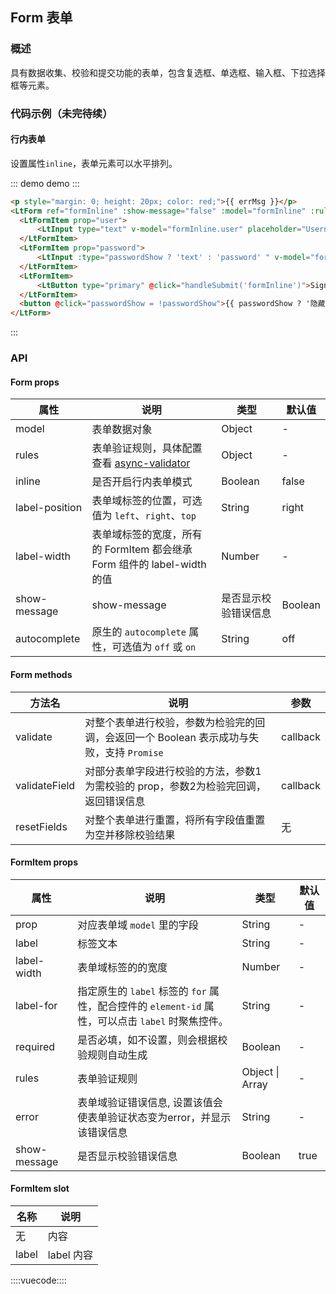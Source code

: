 ## Form 表单

### 概述

具有数据收集、校验和提交功能的表单，包含复选框、单选框、输入框、下拉选择框等元素。

### 代码示例（未完待续）

#### 行内表单

设置属性`inline`，表单元素可以水平排列。

::: demo demo :::
```html
<p style="margin: 0; height: 20px; color: red;">{{ errMsg }}</p>
<LtForm ref="formInline" :show-message="false" :model="formInline" :rules="ruleInline">
  <LtFormItem prop="user">
      <LtInput type="text" v-model="formInline.user" placeholder="Username"></LtInput>
  </LtFormItem>
  <LtFormItem prop="password">
      <LtInput :type="passwordShow ? 'text' : 'password' " v-model="formInline.password" placeholder="Password"></LtInput>
  </LtFormItem>
  <LtFormItem>
      <LtButton type="primary" @click="handleSubmit('formInline')">Signin</LtButton>
  </LtFormItem>
  <button @click="passwordShow = !passwordShow">{{ passwordShow ? '隐藏' : '显示'}} 密码</button>
</LtForm>
```
:::

### API

#### Form props

属性|说明|类型|默认值
---|---|---|---
model|表单数据对象|Object|-
rules|表单验证规则，具体配置查看 [async-validator](https://github.com/yiminghe/async-validator)|Object|-
inline|是否开启行内表单模式|Boolean|false
label-position|表单域标签的位置，可选值为 `left`、`right`、`top`|String|right
label-width|表单域标签的宽度，所有的 FormItem 都会继承 Form 组件的 label-width 的值|Number|-
show-message|show-message|是否显示校验错误信息|Boolean|true
autocomplete|原生的 `autocomplete` 属性，可选值为 `off` 或 `on`|String|off

#### Form methods

方法名|说明|参数
---|---|---
validate|对整个表单进行校验，参数为检验完的回调，会返回一个 Boolean 表示成功与失败，支持 `Promise`|callback
validateField|对部分表单字段进行校验的方法，参数1为需校验的 prop，参数2为检验完回调，返回错误信息|callback
resetFields|对整个表单进行重置，将所有字段值重置为空并移除校验结果|无

#### FormItem props

属性|说明|类型|默认值
---|---|---|---
prop|对应表单域 `model` 里的字段|String|-
label|标签文本|String|-
label-width|表单域标签的的宽度|Number|-
label-for|指定原生的 `label` 标签的 `for` 属性，配合控件的 `element-id` 属性，可以点击 `label` 时聚焦控件。|String|-
required|是否必填，如不设置，则会根据校验规则自动生成|Boolean|-
rules|表单验证规则|Object \| Array|-
error|表单域验证错误信息, 设置该值会使表单验证状态变为error，并显示该错误信息|String|-
show-message|是否显示校验错误信息|Boolean|true

#### FormItem slot
名称|说明
---|---
无|内容
label|label 内容

::::vuecode::::
<script>
export default {
  data() {
    return {
      errMsg: '',
      passwordShow: false,
      formInline: {
          user: '',
          password: ''
      },
      ruleInline: {
          user: [
              { required: true, message: '请输入用户名', trigger: 'blur' }
          ],
          password: [
              { required: true, message: '请输入密码', trigger: 'blur' },
              { type: 'string', min: 6, max: 18, message: '密码长度为6-18位之间', trigger: 'blur' }
          ]
      }
    }
  },
  methods: {
      handleSubmit(name) {
          this.$refs[name].validate((valid, msgArr) => {
              if (valid) {
                this.errMsg = ''
              } else {
                this.errMsg = msgArr[0] || ''
                console.log(msgArr)
              }
          })
      }
  }
}
</script>
